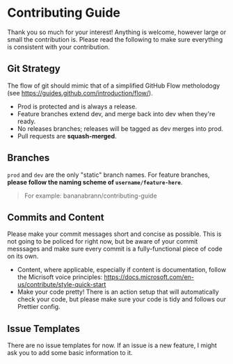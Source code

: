 # Contributing Guide
Thank you so much for your interest! Anything is welcome, however large or small the contribution is. Please read the following to make sure everything is consistent with your contribution.

## Git Strategy
The flow of git should mimic that of a simplified GitHub Flow metholodogy (see https://guides.github.com/introduction/flow/).
- Prod is protected and is always a release.
- Feature branches extend dev, and merge back into dev when they're ready.
- No releases branches; releases will be tagged as dev merges into prod.
- Pull requests are **squash-merged**.


## Branches
`prod` and `dev` are the only "static" branch names. For feature branches, **please follow the naming scheme of `username/feature-here`**.
> For example:
> bananabrann/contributing-guide

## Commits and Content
Please make your commit messages short and concise as possible. This is not going to be policed for right now, but be aware of your commit messsages and make sure every commit is a fully-functional piece of code on its own.

- Content, where applicable, especially if content is documentation, follow the Micrisoft voice principles: https://docs.microsoft.com/en-us/contribute/style-quick-start
- Make your code pretty! There is an action setup that will automatically check your code, but please make sure your code is tidy and follows our Prettier config.

## Issue Templates
There are no issue templates for now. If an issue is a new feature, I might ask you to add some basic information to it.
